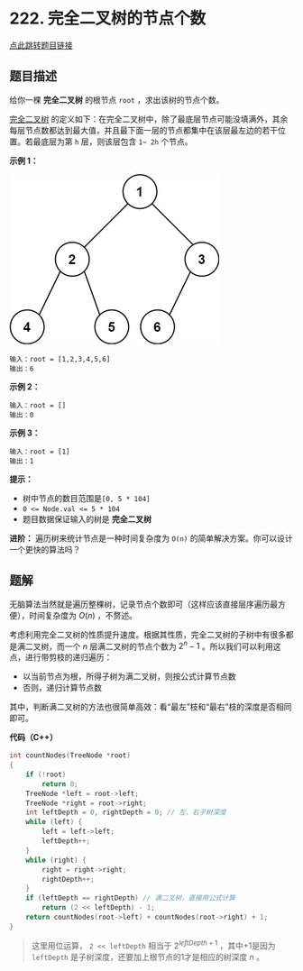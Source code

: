 # 222. 完全二叉树的节点个数

[点此跳转题目链接](https://leetcode.cn/problems/count-complete-tree-nodes/description/)

## 题目描述

给你一棵 **完全二叉树** 的根节点 `root` ，求出该树的节点个数。

[完全二叉树](https://baike.baidu.com/item/完全二叉树/7773232?fr=aladdin) 的定义如下：在完全二叉树中，除了最底层节点可能没填满外，其余每层节点数都达到最大值，并且最下面一层的节点都集中在该层最左边的若干位置。若最底层为第 `h` 层，则该层包含 `1~ 2h` 个节点。

 

**示例 1：**

![img](./complete.jpg)

```
输入：root = [1,2,3,4,5,6]
输出：6
```

**示例 2：**

```
输入：root = []
输出：0
```

**示例 3：**

```
输入：root = [1]
输出：1
```

 

**提示：**

- 树中节点的数目范围是`[0, 5 * 104]`
- `0 <= Node.val <= 5 * 104`
- 题目数据保证输入的树是 **完全二叉树**

 

**进阶：** 遍历树来统计节点是一种时间复杂度为 `O(n)` 的简单解决方案。你可以设计一个更快的算法吗？



## 题解

无脑算法当然就是遍历整棵树，记录节点个数即可（这样应该直接层序遍历最方便），时间复杂度为 $O(n)$ ，不赘述。

考虑利用完全二叉树的性质提升速度。根据其性质，完全二叉树的子树中有很多都是满二叉树，而一个 $n$ 层满二叉树的节点个数为 $2^n - 1$ 。所以我们可以利用这点，进行带剪枝的递归遍历：

- 以当前节点为根，所得子树为满二叉树，则按公式计算节点数
- 否则，递归计算节点数

其中，判断满二叉树的方法也很简单高效：看“最左”枝和“最右”枝的深度是否相同即可。

**代码（C++）**

```cpp
int countNodes(TreeNode *root)
{
    if (!root)
        return 0;
    TreeNode *left = root->left;
    TreeNode *right = root->right;
    int leftDepth = 0, rightDepth = 0; // 左、右子树深度
    while (left) {
        left = left->left;
        leftDepth++;
    }
    while (right) {
        right = right->right;
        rightDepth++;
    }
    if (leftDepth == rightDepth) // 满二叉树，直接用公式计算
        return (2 << leftDepth) - 1;
    return countNodes(root->left) + countNodes(root->right) + 1;
}
```

> 这里用位运算， `2 << leftDepth` 相当于 $2^{leftDepth + 1}$ ，其中+1是因为 `leftDepth` 是子树深度，还要加上根节点的1才是相应的树深度 $n$ 。

